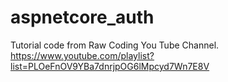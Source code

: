 # aspnetcore_auth
Tutorial code from Raw Coding You Tube Channel. https://www.youtube.com/playlist?list=PLOeFnOV9YBa7dnrjpOG6lMpcyd7Wn7E8V
